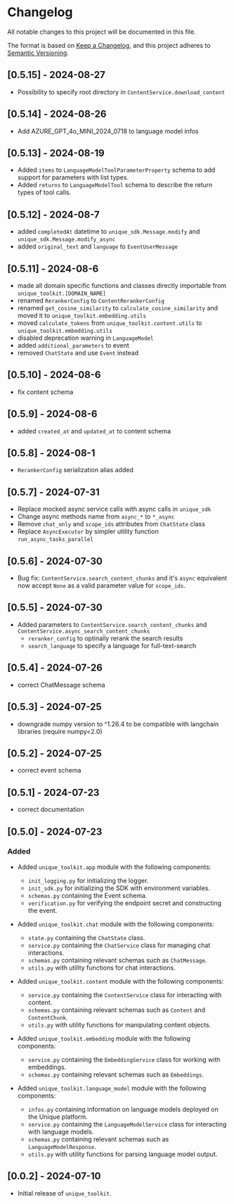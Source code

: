 # Changelog

All notable changes to this project will be documented in this file.

The format is based on [Keep a Changelog](https://keepachangelog.com/en/1.0.0/), 
and this project adheres to [Semantic Versioning](https://semver.org/spec/v2.0.0.html).

## [0.5.15] - 2024-08-27
- Possibility to specify root directory in `ContentService.download_content`

## [0.5.14] - 2024-08-26
- Add AZURE_GPT_4o_MINI_2024_0718 to language model infos

## [0.5.13] - 2024-08-19
- Added `items` to `LanguageModelToolParameterProperty` schema to add support for parameters with list types.
- Added `returns` to `LanguageModelTool` schema to describe the return types of tool calls.

## [0.5.12] - 2024-08-7
- added `completedAt` datetime to `unique_sdk.Message.modify` and `unique_sdk.Message.modify_async`
- added `original_text` and `language` to `EventUserMessage`

## [0.5.11] - 2024-08-6
- made all domain specific functions and classes directly importable from `unique_toolkit.[DOMAIN_NAME]`
- renamed `RerankerConfig` to `ContentRerankerConfig`
- renamed `get_cosine_similarity` to `calculate_cosine_similarity` and moved it to `unique_toolkit.embedding.utils`
- moved `calculate_tokens` from `unique_toolkit.content.utils` to `unique_toolkit.embedding.utils`
- disabled deprecation warning in `LanguageModel`
- added `additional_parameters` to event
- removed `ChatState` and use `Event` instead

## [0.5.10] - 2024-08-6
- fix content schema

## [0.5.9] - 2024-08-6
- added `created_at` and `updated_at` to content schema

## [0.5.8] - 2024-08-1
- `RerankerConfig` serialization alias added

## [0.5.7] - 2024-07-31
- Replace mocked async service calls with async calls in `unique_sdk` 
- Change async methods name from `async_*` to `*_async`
- Remove `chat_only` and `scope_ids` attributes from `ChatState` class
- Replace `AsyncExecutor` by simpler utility function `run_async_tasks_parallel`

## [0.5.6] - 2024-07-30
- Bug fix: `ContentService.search_content_chunks` and it's `async` equivalent now accept `None` as a valid parameter value for `scope_ids`.

## [0.5.5] - 2024-07-30
- Added parameters to `ContentService.search_content_chunks` and `ContentService.async_search_content_chunks`
  - `reranker_config` to optinally rerank the search results
  - `search_language` to specify a language for full-text-search

## [0.5.4] - 2024-07-26
- correct ChatMessage schema

## [0.5.3] - 2024-07-25
- downgrade numpy version to ^1.26.4 to be compatible with langchain libraries (require numpy<2.0)

## [0.5.2] - 2024-07-25
- correct event schema

## [0.5.1] - 2024-07-23
- correct documentation

## [0.5.0] - 2024-07-23
### Added
- Added `unique_toolkit.app` module with the following components:
  - `init_logging.py` for initializing the logger.
  - `init_sdk.py` for initializing the SDK with environment variables.
  - `schemas.py` containing the Event schema.
  - `verification.py` for verifying the endpoint secret and constructing the event.

- Added `unique_toolkit.chat` module with the following components:
  - `state.py` containing the `ChatState` class.
  - `service.py` containing the `ChatService` class for managing chat interactions.
  - `schemas.py` containing relevant schemas such as `ChatMessage`.
  - `utils.py` with utility functions for chat interactions.

- Added `unique_toolkit.content` module with the following components:
  - `service.py` containing the `ContentService` class for interacting with content.
  - `schemas.py` containing relevant schemas such as `Content` and `ContentChunk`.
  - `utils.py` with utility functions for manipulating content objects.

- Added `unique_toolkit.embedding` module with the following components:
  - `service.py` containing the `EmbeddingService` class for working with embeddings.
  - `schemas.py` containing relevant schemas such as `Embeddings`.

- Added `unique_toolkit.language_model` module with the following components:
  - `infos.py` containing information on language models deployed on the Unique platform.
  - `service.py` containing the `LanguageModelService` class for interacting with language models.
  - `schemas.py` containing relevant schemas such as `LanguageModelResponse`.
  - `utils.py` with utility functions for parsing language model output.

## [0.0.2] - 2024-07-10
- Initial release of `unique_toolkit`.